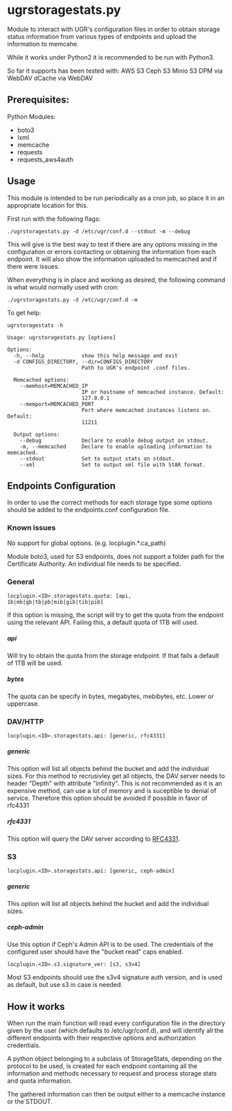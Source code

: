 # ugrstoragestats.py

Module to interact with UGR's configuration files in order to obtain
storage status information from various types of endpoints and upload the
information to memcahe.

While it works under Python2 it is recommended to be run with Python3.

So far it supports has been tested with:
AWS S3
Ceph S3
Minio S3
DPM via WebDAV
dCache via WebDAV

## Prerequisites:
Python Modules:
- boto3
- lxml
- memcache
- requests
- requests_aws4auth

## Usage

This module is intended to be run periodically as a cron job, so place it in
an appropriate location for this.

First run with the following flags:

```
./ugrstoragestats.py -d /etc/ugr/conf.d --stdout -m --debug
```

This will give is the best way to test if there are any options missing in the
configuration or errors contacting or obtaining the information from each endpoint.
It will also show the information uploaded to memcached and if there were issues.

When everything is in place and working as desired, the following command is
what would normally used with cron:

```
./ugrstoragestats.py -d /etc/ugr/conf.d -m
```

To get help:
```
ugrstoragestats -h

Usage: ugrstoragestats.py [options]

Options:
  -h, --help            show this help message and exit
  -d CONFIGS_DIRECTORY, --dir=CONFIGS_DIRECTORY
                        Path to UGR's endpoint .conf files.

  Memcached options:
    --memhost=MEMCACHED_IP
                        IP or hostname of memcached instance. Default:
                        127.0.0.1
    --memport=MEMCACHED_PORT
                        Port where memcached instances listens on. Default:
                        11211

  Output options:
    --debug             Declare to enable debug output on stdout.
    -m, --memcached     Declare to enable uploading information to memcached.
    --stdout            Set to output stats on stdout.
    --xml               Set to output xml file with StAR format.
```


## Endpoints Configuration

In order to use the correct methods for each storage type some options should
be added to the endpoints.conf configuration file.

### Known issues

No support for global options. (e.g. locplugin.*.ca_path)

Module boto3, used for S3 endpoints, does not support a folder path for the
Certificate Authority. An individual file needs to be specified.

### General

```
locplugin.<ID>.storagestats.quota: [api, 1b|mb|gb|tb|pb|mib|gib|tib|pib]
```

If this option is missing, the script will try to get the quota from the endpoint
using the relevant API. Failing this, a default quota of 1TB will used.

##### api
Will try to obtain the quota from the storage endpoint. If that fails a default
of 1TB will be used.

##### bytes
The quota can be specify in bytes, megabytes, mebibytes, etc. Lower or uppercase.

### DAV/HTTP

```
locplugin.<ID>.storagestats.api: [generic, rfc4331]
```

##### generic

This option will list all objects behind the bucket and add the individual
sizes. For this method to recrusivley get all objects, the DAV server needs
to header "Depth" with attribute "infinity". This is not recommended as
it is an expensive method, can use a lot of memory and is suceptible to 
denial of service. Therefore this option should be avoided if possible in
favor of rfc4331

##### rfc4331

This option will query the DAV server according to [RFC4331](https://tools.ietf.org/html/rfc4331).

### S3

```
locplugin.<ID>.storagestats.api: [generic, ceph-admin]
```

##### generic

This option will list all objects behind the bucket and add the individual
sizes.

##### ceph-admin

Use this option if Ceph's Admin API is to be used. The credentials of the
configured user should have the "bucket read" caps enabled.

```
locplugin.<ID>.s3.signature_ver: [s3, s3v4]
```
Most S3 endpoints should use the s3v4 signature auth version, and is used as
default, but use s3 in case is needed.

## How it works

When run the main function will read every configuration file in the directory
given by the user (which defaults to /etc/ugr/conf.d), and will identify all the
different endpoints with their respective options and authorization credentials.

A python object belonging to a subclass of StorageStats, depending on the protocol
to be used, is created for each endpoint containing all the information and
methods necessary to request and process storage stats and quota information.

The gathered information can then be output either to a memcache instance or
the STDOUT.
